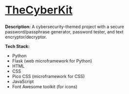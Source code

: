 <h1 style="font-size: 36px; text-decoration: underline; font-weight: 600;">TheCyberKit</h1>

**Description:** A cybersecurity-themed project with a secure password/passphrase generator, password tester, and text encryptor/decryptor.

**Tech Stack:**
+ Python
+ Flask (web microframework for Python)
+ HTML
+ CSS
+ Pico CSS (microframework for CSS)
+ JavaScript
+ Font Awesome toolkit (for icons)
